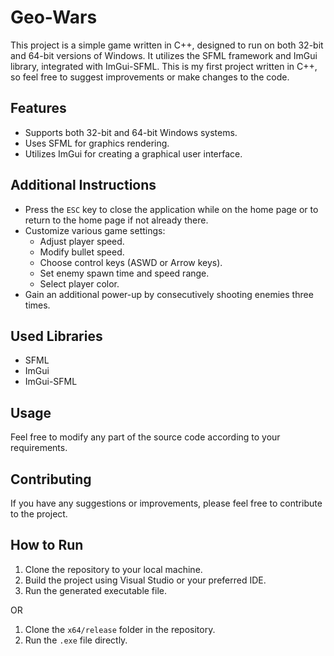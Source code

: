 # Geo-Wars

This project is a simple game written in C++, designed to run on both 32-bit and 64-bit versions of Windows. It utilizes the SFML framework and ImGui library, integrated with ImGui-SFML. This is my first project written in C++, so feel free to suggest improvements or make changes to the code.

## Features
- Supports both 32-bit and 64-bit Windows systems.
- Uses SFML for graphics rendering.
- Utilizes ImGui for creating a graphical user interface.

## Additional Instructions
- Press the `ESC` key to close the application while on the home page or to return to the home page if not already there.
- Customize various game settings:
  - Adjust player speed.
  - Modify bullet speed.
  - Choose control keys (ASWD or Arrow keys).
  - Set enemy spawn time and speed range.
  - Select player color.
- Gain an additional power-up by consecutively shooting enemies three times.

## Used Libraries
- SFML
- ImGui
- ImGui-SFML

## Usage
Feel free to modify any part of the source code according to your requirements.

## Contributing
If you have any suggestions or improvements, please feel free to contribute to the project.

## How to Run
1. Clone the repository to your local machine.
2. Build the project using Visual Studio or your preferred IDE.
3. Run the generated executable file.

OR

1. Clone the `x64/release` folder in the repository.
2. Run the `.exe` file directly.
